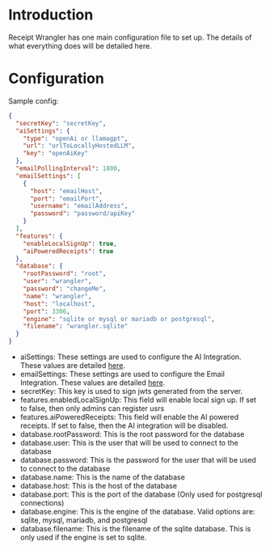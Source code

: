 # Introduction

Receipt Wrangler has one main configuration file to set up. The details of what everything does will be detailed here.

# Configuration

Sample config:

```json
{
  "secretKey": "secretKey",
  "aiSettings": {
    "type": "openAi or llamagpt",
    "url": "urlToLocallyHostedLLM",
    "key": "openAiKey"
  },
  "emailPollingInterval": 1800,
  "emailSettings": [
    {
      "host": "emailHost",
      "port": "emailPort",
      "username": "emailAddress",
      "password": "password/apiKey"
    }
  ],
  "features": {
    "enableLocalSignUp": true,
    "aiPoweredReceipts": true
  },
  "database": {
    "rootPassword": "root",
    "user": "wrangler",
    "password": "changeMe",
    "name": "wrangler",
    "host": "localhost",
    "port": 3306,
    "engine": "sqlite or mysql or mariadb or postgresql",
    "filename": "wrangler.sqlite"
  }
}
```

- aiSettings: These settings are used to configure the AI Integration. These values are detailed [here](https://github.com/Receipt-Wrangler/.github/tree/main/integrations/ai.md).
- emailSettings: These settings are used to configure the Email Integration. These values are detailed [here](https://github.com/Receipt-Wrangler/.github/tree/main/integrations/email.md).
- secretKey: This key is used to sign jwts generated from the server.
- features.enabledLocalSignUp: This field will enable local sign up. If set to false, then only admins can register usrs
- features.aiPoweredReceipts: This field will enable the AI powered receipts. If set to false, then the AI integration will be disabled.
- database.rootPassword: This is the root password for the database
- database.user: This is the user that will be used to connect to the database
- database.password: This is the password for the user that will be used to connect to the database
- database.name: This is the name of the database
- database.host: This is the host of the database
- database.port: This is the port of the database (Only used for postgresql connections)
- database.engine: This is the engine of the database. Valid options are: sqlite, mysql, mariadb, and postgresql
- database.filename: This is the filename of the sqlite database. This is only used if the engine is set to sqlite.

